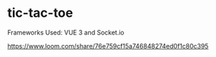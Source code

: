 # tic-tac-toe

Frameworks Used:
   VUE 3 and Socket.io 

https://www.loom.com/share/76e759cf15a746848274ed0f1c80c395
